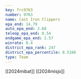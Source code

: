 ```yaml
---
key: frc9763
number: 9763
name: Cast Iron Clippers
epa_end: 14.79
auto_epa_end: 3.68
teleop_epa_end: 8.54
endgame_epa_end: 2.57
winrate: 0.4
district_epa_rank: 247
district_epa_percentile: 0.5166
type: Team
---
```

[[2024mibat]]
[[2024misjo]]
